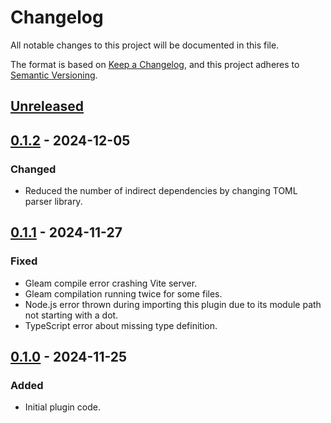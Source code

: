 <!--
SPDX-FileCopyrightText: 2024 Shota FUJI <pockawoooh@gmail.com>
SPDX-License-Identifier: Apache-2.0
-->

# Changelog

All notable changes to this project will be documented in this file.

The format is based on [Keep a Changelog](https://keepachangelog.com/en/1.1.0/),
and this project adheres to [Semantic Versioning](https://semver.org/spec/v2.0.0.html).

## [Unreleased]

## [0.1.2] - 2024-12-05

### Changed

- Reduced the number of indirect dependencies by changing TOML parser library.

## [0.1.1] - 2024-11-27

### Fixed

- Gleam compile error crashing Vite server.
- Gleam compilation running twice for some files.
- Node.js error thrown during importing this plugin due to its module path not starting with a dot.
- TypeScript error about missing type definition.

## [0.1.0] - 2024-11-25

### Added

- Initial plugin code.

[unreleased]: https://github.com/pocka/rollup-plugin-gleam/compare/v0.1.2...HEAD
[0.1.2]: https://github.com/pocka/rollup-plugin-gleam/compare/v0.1.1...v0.1.2
[0.1.1]: https://github.com/pocka/rollup-plugin-gleam/compare/v0.1.0...v0.1.1
[0.1.0]: https://github.com/pocka/rollup-plugin-gleam/releases/tag/v0.1.0
